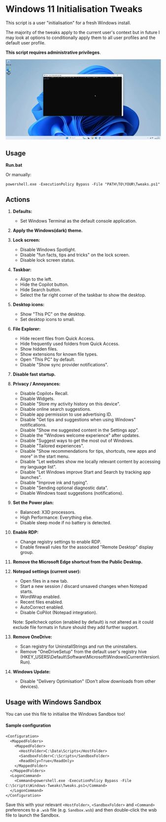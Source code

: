 # Windows 11 Initialisation Tweaks
This script is a user "initialisation" for a fresh Windows install.

The majority of the tweaks apply to the current user's context but in future I may look at options to conditionally apply them to all user profiles and the default user profile.

**This script requires administrative privileges**.

![Demonstration of script running.](assets/img/demo.gif)

## Usage
**Run.bat**

Or manually:
```
powershell.exe -ExecutionPolicy Bypass -File "PATH\TO\YOUR\Tweaks.ps1"
```

## Actions

1. **Defaults:**
    * Set Windows Terminal as the default console application.

1. **Apply the Windows(dark) theme.**

1. **Lock screen:**
    * Disable Windows Spotlight.
    * Disable "fun facts, tips and tricks" on the lock screen.
    * Disable lock screen status.

1. **Taskbar:**
    * Align to the left.
    * Hide the Copilot button.
    * Hide Search button.
    * Select the far right corner of the taskbar to show the desktop.

1. **Desktop icons:**
    * Show "This PC" on the desktop.
    * Set desktop icons to small.

1. **File Explorer:**
    * Hide recent files from Quick Access.
    * Hide frequently used folders from Quick Access.
    * Show hidden files.
    * Show extensions for known file types.
    * Open "This PC" by default.
    * Disable "Show sync provider notifications".

1. **Disable fast startup.**

1. **Privacy / Annoyances:**
    * Disable Copilot+ Recall.
    * Disable Widgets.
    * Disable "Store my activity history on this device".
    * Disable online search suggestions.
    * Disable app permission to use advertising ID.
    * Disable "Get tips and suggestions when using Windows" notifications.
    * Disable "Show me suggested content in the Settings app".
    * Disable the "Windows welcome experience" after updates.
    * Disable "Suggest ways to get the most out of Windows.
    * Disable "Tailored experiences".
    * Disable "Show recommendations for tips, shortcuts, new apps and more" in the start menu.
    * Disable "Let websites show me locally relevant content by accessing my language list".
    * Disable "Let Windows improve Start and Search by tracking app launches".
    * Disable "Improve ink and typing".
    * Disable "Sending optional diagnostic data".
    * Disable Windows toast suggestions (notifications).

1. **Set the Power plan:**
    * Balanced: X3D processors.
    * High Performance: Everything else.
    * Disable sleep mode if no battery is detected.

1. **Enable RDP:**
    * Change registry settings to enable RDP.
    * Enable firewall rules for the associated "Remote Desktop" display group.

1. **Remove the Microsoft Edge shortcut from the Public Desktop.**

1. **Notepad settings (current user):**
    * Open files in a new tab.
    * Start a new session / discard unsaved changes when Notepad starts.
    * WordWrap enabled.
    * Recent files enabled.
    * AutoCorrect enabled.
    * Disable CoPilot (Notepad integration).

    Note: Spellcheck option (enabled by default) is not altered as it could exclude file formats in future should they add further support.

1. **Remove OneDrive:**
    * Scan registry for UninstallStrings and run the uninstallers.
    * Remove "OneDriveSetup" from the default user's registry hive (HKEY_USERS\Default\Software\Microsoft\Windows\CurrentVersion\Run).

1. **Windows Update:**
    * Disable "Delivery Optimisation" (Don't allow downloads from other devices).

## Usage with Windows Sandbox
You can use this file to initialise the Windows Sandbox too!

#### Sample configuration

```wsb
<Configuration>
  <MappedFolders>
    <MappedFolder>
      <HostFolder>C:\Data\Scripts</HostFolder>
      <SandboxFolder>C:\Scripts</SandboxFolder>
      <ReadOnly>True</ReadOnly>
    </MappedFolder>
  </MappedFolders>
  <LogonCommand>
    <Command>powershell.exe -ExecutionPolicy Bypass -File C:\Scripts\Windows-Tweaks\Tweaks.ps1</Command>
  </LogonCommand>
</Configuration>
```
Save this with your relevant `<HostFolder>`, `<SandboxFolder>` and `<Command>` preferences to a `.wsb` file (e.g. `Sandbox.wsb`) and then double-click the wsb file to launch the Sandbox.
